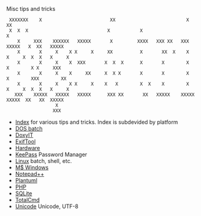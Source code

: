 
Misc tips and tricks

```
 XXXXXXX    X                         XX                          X            XX
 X  X  X                             X           X                              X
    X     XXX    XXXXXX   XXXXX       X         XXXX   XXX XX   XXX     XXXXX   X  XX   XXXXX
    X       X     X    X X     X     XX          X       XX  X    X    X     X  X  X   X     X
    X       X     X    X  XXX       X  X  X      X       X        X    X        X X     XXX
    X       X     X    X     XX     X  X X       X       X        X    X        XXX        XX
    X       X     X    X X     X    X   X        X  X    X        X    X     X  X  X   X     X
   XXX    XXXXX   XXXXX   XXXXX      XXX XX       XX   XXXXX    XXXXX   XXXXX  XX   XX  XXXXX
                  X
                 XXX
```
- [Index](docs/) for various tips and tricks. Index is subdevided by platform
- [DOS batch](docs/batch/) 
- [DoxyIT](docs/DoxyIT) 
- [ExifTool](docs/exiftool ) 
- [Hardware](docs/hardware) 
- [KeePass](docs/keepass) Password Manager
- [Linux](docs/shell)  batch, shell, etc.
- [M$ Windows](docs/windows) 
- [Notepad++](docs/Notepad++/)
- [Plantuml](docs/plantuml)
- [PHP](docs/Php) 
- [SQLite](docs/SQLite/) 
- [TotalCmd](docs/TotalCmd) 
- [Unicode](docs/unicode) Unicode, UTF-8 
